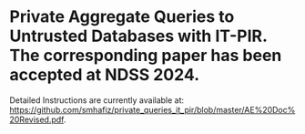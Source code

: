 # Private Aggregate Queries to Untrusted Databases with IT-PIR. The corresponding paper has been accepted at NDSS 2024.

Detailed Instructions are currently available at: https://github.com/smhafiz/private_queries_it_pir/blob/master/AE%20Doc%20Revised.pdf.
